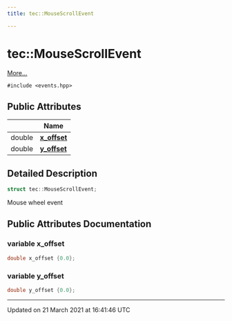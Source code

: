 ```yaml
---
title: tec::MouseScrollEvent

---
```


# tec::MouseScrollEvent



 [More...](#detailed-description)


`#include <events.hpp>`

## Public Attributes

|                | Name           |
| -------------- | -------------- |
| double | **[x_offset](/engine/Classes/structtec_1_1_mouse_scroll_event/#variable-x_offset)**  |
| double | **[y_offset](/engine/Classes/structtec_1_1_mouse_scroll_event/#variable-y_offset)**  |

## Detailed Description

```cpp
struct tec::MouseScrollEvent;
```


Mouse wheel event 

## Public Attributes Documentation

### variable x_offset

```cpp
double x_offset {0.0};
```


### variable y_offset

```cpp
double y_offset {0.0};
```


-------------------------------

Updated on 21 March 2021 at 16:41:46 UTC
